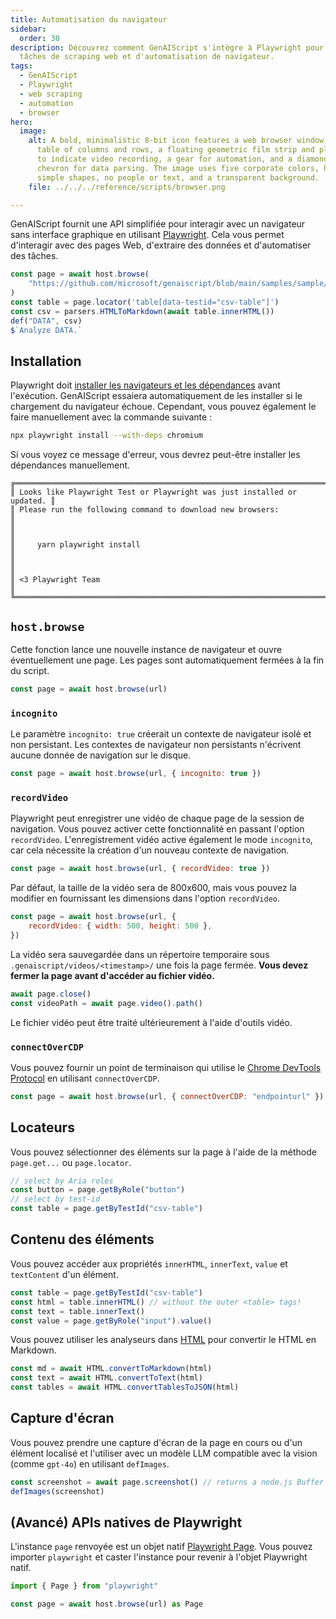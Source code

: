 ```yaml
---
title: Automatisation du navigateur
sidebar:
  order: 30
description: Découvrez comment GenAIScript s'intègre à Playwright pour les
  tâches de scraping web et d'automatisation de navigateur.
tags:
  - GenAIScript
  - Playwright
  - web scraping
  - automation
  - browser
hero:
  image:
    alt: A bold, minimalistic 8-bit icon features a web browser window with a basic
      table of columns and rows, a floating geometric film strip and play button
      to indicate video recording, a gear for automation, and a diamond or
      chevron for data parsing. The image uses five corporate colors, has flat,
      simple shapes, no people or text, and a transparent background.
    file: ../../../reference/scripts/browser.png

---
```


GenAIScript fournit une API simplifiée pour interagir avec un navigateur sans interface graphique en utilisant [Playwright](https://playwright.dev/).
Cela vous permet d'interagir avec des pages Web, d'extraire des données et d'automatiser des tâches.

```js
const page = await host.browse(
    "https://github.com/microsoft/genaiscript/blob/main/samples/sample/src/penguins.csv"
)
const table = page.locator('table[data-testid="csv-table"]')
const csv = parsers.HTMLToMarkdown(await table.innerHTML())
def("DATA", csv)
$`Analyze DATA.`
```

## Installation

Playwright doit [installer les navigateurs et les dépendances](https://playwright.dev/docs/browsers#install-system-dependencies) avant l'exécution. GenAIScript essaiera automatiquement de les installer si le chargement du navigateur échoue.
Cependant, vous pouvez également le faire manuellement avec la commande suivante :

```bash
npx playwright install --with-deps chromium
```

Si vous voyez ce message d'erreur, vous devrez peut-être installer les dépendances manuellement.

```text
╔═════════════════════════════════════════════════════════════════════════╗
║ Looks like Playwright Test or Playwright was just installed or updated. ║
║ Please run the following command to download new browsers:              ║
║                                                                         ║
║     yarn playwright install                                             ║
║                                                                         ║
║ <3 Playwright Team                                                      ║
╚═════════════════════════════════════════════════════════════════════════╝
```

## `host.browse`

Cette fonction lance une nouvelle instance de navigateur et ouvre éventuellement une page. Les pages sont automatiquement fermées à la fin du script.

```js
const page = await host.browse(url)
```

### `incognito`

Le paramètre `incognito: true` créerait un contexte de navigateur isolé et non persistant. Les contextes de navigateur non persistants n'écrivent aucune donnée de navigation sur le disque.

```js
const page = await host.browse(url, { incognito: true })
```

### `recordVideo`

Playwright peut enregistrer une vidéo de chaque page de la session de navigation. Vous pouvez activer cette fonctionnalité en passant l'option `recordVideo`.
L'enregistrement vidéo active également le mode `incognito`, car cela nécessite la création d'un nouveau contexte de navigation.

```js
const page = await host.browse(url, { recordVideo: true })
```

Par défaut, la taille de la vidéo sera de 800x600, mais vous pouvez la modifier en fournissant les dimensions dans l'option `recordVideo`.

```js
const page = await host.browse(url, {
    recordVideo: { width: 500, height: 500 },
})
```

La vidéo sera sauvegardée dans un répertoire temporaire sous `.genaiscript/videos/<timestamp>/` une fois la page fermée.
**Vous devez fermer la page avant d'accéder au fichier vidéo.**

```js
await page.close()
const videoPath = await page.video().path()
```

Le fichier vidéo peut être traité ultérieurement à l'aide d'outils vidéo.

### `connectOverCDP`

Vous pouvez fournir un point de terminaison qui utilise le [Chrome DevTools Protocol](https://playwright.dev/docs/api/class-browsertype#browser-type-connect-over-cdp) en utilisant `connectOverCDP`.

```js
const page = await host.browse(url, { connectOverCDP: "endpointurl" })
```

## Locateurs

Vous pouvez sélectionner des éléments sur la page à l'aide de la méthode `page.get...` ou `page.locator`.

```js
// select by Aria roles
const button = page.getByRole("button")
// select by test-id
const table = page.getByTestId("csv-table")
```

## Contenu des éléments

Vous pouvez accéder aux propriétés `innerHTML`, `innerText`, `value` et `textContent` d'un élément.

```js
const table = page.getByTestId("csv-table")
const html = table.innerHTML() // without the outer <table> tags!
const text = table.innerText()
const value = page.getByRole("input").value()
```

Vous pouvez utiliser les analyseurs dans [HTML](../../../reference/reference/scripts/html/) pour convertir le HTML en Markdown.

```js
const md = await HTML.convertToMarkdown(html)
const text = await HTML.convertToText(html)
const tables = await HTML.convertTablesToJSON(html)
```

## Capture d'écran

Vous pouvez prendre une capture d'écran de la page en cours ou d'un élément localisé et l'utiliser avec un modèle LLM compatible avec la vision (comme `gpt-4o`) en utilisant `defImages`.

```js
const screenshot = await page.screenshot() // returns a node.js Buffer
defImages(screenshot)
```

## (Avancé) APIs natives de Playwright

L'instance `page` renvoyée est un objet natif [Playwright Page](https://playwright.dev/docs/api/class-page).
Vous pouvez importer `playwright` et caster l'instance pour revenir à l'objet Playwright natif.

```js
import { Page } from "playwright"

const page = await host.browse(url) as Page
```

